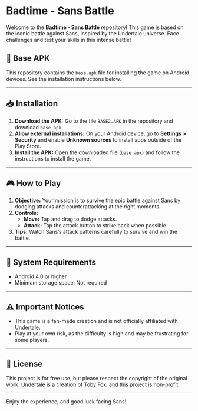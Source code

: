 # Badtime - Sans Battle

Welcome to the **Badtime - Sans Battle** repository! This game is based on the iconic battle against Sans, inspired by the Undertale universe. Face challenges and test your skills in this intense battle!

## 📱 Base APK

This repository contains the `base.apk` file for installing the game on Android devices. See the installation instructions below.

---

## 📥 Installation

1. **Download the APK:** Go to the file `BASE2.APK` in the repository and download `base.apk`.
2. **Allow external installations:** On your Android device, go to **Settings > Security** and enable **Unknown sources** to install apps outside of the Play Store.
3. **Install the APK:** Open the downloaded file (`base.apk`) and follow the instructions to install the game.

---

## 🎮 How to Play

1. **Objective:** Your mission is to survive the epic battle against Sans by dodging attacks and counterattacking at the right moments.
2. **Controls:** 
   - **Move:** Tap and drag to dodge attacks.
   - **Attack:** Tap the attack button to strike back when possible.
3. **Tips:** Watch Sans’s attack patterns carefully to survive and win the battle.

---

## 📌 System Requirements

- Android 4.0 or higher
- Minimum storage space: Not required

---

## ⚠️ Important Notices

- This game is a fan-made creation and is not officially affiliated with Undertale.
- Play at your own risk, as the difficulty is high and may be frustrating for some players.

---

## 📜 License

This project is for free use, but please respect the copyright of the original work. Undertale is a creation of Toby Fox, and this project is non-profit.

---

Enjoy the experience, and good luck facing Sans!
